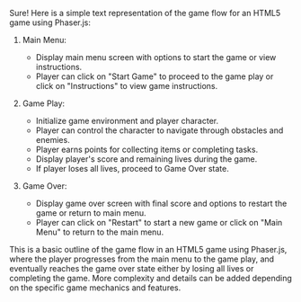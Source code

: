 Sure! Here is a simple text representation of the game flow for an HTML5 game using Phaser.js:

1. Main Menu:
   - Display main menu screen with options to start the game or view instructions.
   - Player can click on "Start Game" to proceed to the game play or click on "Instructions" to view game instructions.
   
2. Game Play:
   - Initialize game environment and player character.
   - Player can control the character to navigate through obstacles and enemies.
   - Player earns points for collecting items or completing tasks.
   - Display player's score and remaining lives during the game.
   - If player loses all lives, proceed to Game Over state.

3. Game Over:
   - Display game over screen with final score and options to restart the game or return to main menu.
   - Player can click on "Restart" to start a new game or click on "Main Menu" to return to the main menu.
   
This is a basic outline of the game flow in an HTML5 game using Phaser.js, where the player progresses from the main menu to the game play, and eventually reaches the game over state either by losing all lives or completing the game. More complexity and details can be added depending on the specific game mechanics and features.